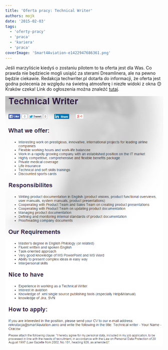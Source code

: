 ```yaml
---
title: 'Oferta pracy: Technical Writer'
authors: mojk
date: '2015-02-03'
tags:
  - 'oferty-pracy'
  - 'praca'
  - 'kariera'
  - 'praca'
coverImage: 'Smart4Aviation-e1422947686361.png'
---
```


Jeśli marzyliście kiedyś o zostaniu pilotem to ta oferta jest dla Was. Co prawda
nie będziecie mogli usiąść za sterami Dreamlinera, ale na pewno będzie ciekawie.
Redakcja techwriter.pl dotarła do informacji, że oferta jest godna polecenia ze
względu na świetną atmosferę i niezłe widoki z okna 😊 Kraków czeka! Link do
ogłoszenia można znaleźć
[tutaj](http://www.smart4aviation.aero/?career/open-positions/krk/technical-writer.html).

<!--truncate-->

![ofertapracysmart4aviation](images/ofertapracysmart4aviation.png)
